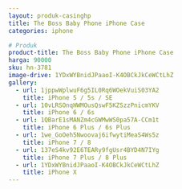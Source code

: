 ```yaml
---
layout: produk-casinghp
title: The Boss Baby Phone iPhone Case
categories: iphone

# Produk
product-title: The Boss Baby Phone iPhone Case
harga: 90000
sku: hn-3781
image-drive: 1YDxWYBnidJPaaoI-K4OBCkJkCeWCtLhZ
gallery:
  - url: 1jppwWplwuF6g5IL0Rq6WOekVuiS03YA2
    title: iPhone 5 / 5s / SE
  - url: 10vLRSOnqHWMOusQswF5KZSzzPnicmYKV
    title: iPhone 6 / 6s
  - url: 1QBarE1sMANZm4cGWMwWS0pa57A-CCm1t
    title: iPhone 6 Plus / 6s Plus
  - url: 1we_GoOeh5Nwoovaj6ifwytiMeaS4Ws5z
    title: iPhone 7 / 8
  - url: 137eS4kv92E6TEARy9fgUsr4BYD4N7IYg
    title: iPhone 7 Plus / 8 Plus
  - url: 1YDxWYBnidJPaaoI-K4OBCkJkCeWCtLhZ
    title: iPhone X
---
```

